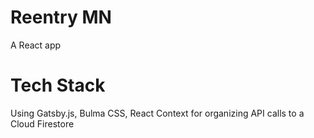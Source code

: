 # Reentry MN

A React app

# Tech Stack

Using Gatsby.js, Bulma CSS, React Context for organizing API calls to a Cloud Firestore
